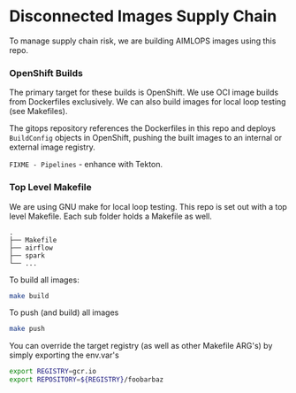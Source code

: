 # Disconnected Images Supply Chain

To manage supply chain risk, we are building AIMLOPS images using this repo.

### OpenShift Builds

The primary target for these builds is OpenShift. We use OCI image builds from Dockerfiles exclusively. We can also build images for local loop testing (see Makefiles).

The gitops repository references the Dockerfiles in this repo and deploys `BuildConfig` objects in OpenShift, pushing the built images to an internal or external image registry.

`FIXME - Pipelines` - enhance with Tekton.

### Top Level Makefile

We are using GNU make for local loop testing. This repo is set out with a top level Makefile. Each sub folder holds a Makefile as well.

```
.
├── Makefile
├── airflow
├── spark
└── ...
```

To build all images:

```bash
make build
```

To push (and build) all images

```bash
make push
```

You can override the target registry (as well as other Makefile ARG's) by simply exporting the env.var's

```bash
export REGISTRY=gcr.io
export REPOSITORY=${REGISTRY}/foobarbaz
```
